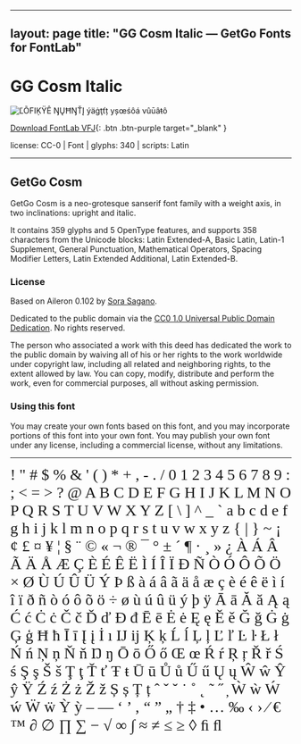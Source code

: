 
---
layout: page
title: "GG Cosm Italic — GetGo Fonts for FontLab"
---
# GG Cosm Italic

![ĽÕFIĶŸÊ ŊŲĦŊŤĮ ýäġţťț yșœśôá vûūâŧô](images/cosm-italic-wght-.svg)

[Download FontLab VFJ](https://downgit.github.io/#/home?url=https://github.com/fontlabcom/getgo-fonts/blob/main/getgo-fonts/cc0/cosm/cosm-italic[wght].ttf){: .btn .btn-purple target="_blank" }

license: CC-0 \| Font \| glyphs: 340 \| scripts: Latin

---

## GetGo Cosm

GetGo Cosm is a neo-grotesque sanserif font family with a weight axis, in two inclinations: upright and italic.

It contains 359 glyphs and 5 OpenType features, and supports 358 characters from the Unicode blocks: Latin Extended-A, Basic Latin, Latin-1 Supplement, General Punctuation, Mathematical Operators, Spacing Modifier Letters, Latin Extended Additional, Latin Extended-B.

### License

Based on Aileron 0.102 by [Sora Sagano](http://dotcolon.net/font/aileron).

Dedicated to the public domain via the [CC0 1.0 Universal Public Domain Dedication](https://creativecommons.org/publicdomain/zero/1.0/). No rights reserved.

The person who associated a work with this deed has dedicated the work to the public domain by waiving all of his or her rights to the work worldwide under copyright law, including all related and neighboring rights, to the extent allowed by law. You can copy, modify, distribute and perform the work, even for commercial purposes, all without asking permission.

### Using this font

You may create your own fonts based on this font, and you may incorporate portions of this font into your own font. You may publish your own font under any license, including a commercial license, without any limitations.



---

<div style="font-family: GG Cosm Italic; font-size: 2em;">
  ! " # $ % & ' ( ) * + , - . / 0 1 2 3 4 5 6 7 8 9 : ; < = > ? @ A B C D E F G H I J K L M N O P Q R S T U V W X Y Z [ \ ] ^ _ ` a b c d e f g h i j k l m n o p q r s t u v w x y z { | } ~ ¡ ¢ £ ¤ ¥ ¦ § ¨ © « ¬ ® ¯ ° ± ´ ¶ · ¸ » ¿ À Á Â Ã Ä Å Æ Ç È É Ê Ë Ì Í Î Ï Ð Ñ Ò Ó Ô Õ Ö × Ø Ù Ú Û Ü Ý Þ ß à á â ã ä å æ ç è é ê ë ì í î ï ð ñ ò ó ô õ ö ÷ ø ù ú û ü ý þ ÿ Ā ā Ă ă Ą ą Ć ć Ċ ċ Č č Ď ď Đ đ Ē ē Ė ė Ę ę Ě ě Ğ ğ Ġ ġ Ģ ģ Ħ ħ Ī ī Į į İ ı Ĳ ĳ Ķ ķ Ĺ ĺ Ļ ļ Ľ ľ Ŀ ŀ Ł ł Ń ń Ņ ņ Ň ň Ŋ ŋ Ō ō Ő ő Œ œ Ŕ ŕ Ŗ ŗ Ř ř Ś ś Ş ş Š š Ţ ţ Ť ť Ŧ ŧ Ū ū Ů ů Ű ű Ų ų Ŵ ŵ Ŷ ŷ Ÿ Ź ź Ż ż Ž ž Ș ș Ț ț ˆ ˇ ˘ ˙ ˚ ˛ ˜ ˝ ̦ Ẁ ẁ Ẃ ẃ Ẅ ẅ Ỳ ỳ – — ‘ ’ ‚ “ ” „ † ‡ • … ‰ ‹ › ⁄ € ™ ∂ ∅ ∏ ∑ − √ ∞ ∫ ≈ ≠ ≤ ≥ ◊ ﬁ ﬂ
</div>


